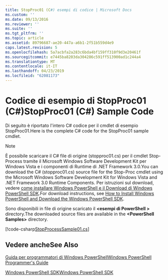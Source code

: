 ```yaml
---
title: StopProc01 (C#) esempi di codice | Microsoft Docs
ms.custom: ''
ms.date: 09/13/2016
ms.reviewer: ''
ms.suite: ''
ms.tgt_pltfrm: ''
ms.topic: article
ms.assetid: 89796687-ae20-447a-a6b1-2f51b559d4e9
caps.latest.revision: 5
ms.openlocfilehash: 5a7acbfa2a283c6bda4bf159ff310f9d3e20461f
ms.sourcegitcommit: e7445ba8203da304286c591ff513900ad1c244a4
ms.translationtype: MT
ms.contentlocale: it-IT
ms.lasthandoff: 04/23/2019
ms.locfileid: "62081173"
---
```

# <a name="stopproc01-c-sample-code"></a><span data-ttu-id="c5471-102">Codice di esempio di StopProc01 (C#)</span><span class="sxs-lookup"><span data-stu-id="c5471-102">StopProc01 (C#) Sample Code</span></span>

<span data-ttu-id="c5471-103">Di seguito è riportato l'intero C# codice per il cmdlet di esempio StopProc01.</span><span class="sxs-lookup"><span data-stu-id="c5471-103">Here is the complete C# code for the StopProc01 sample cmdlet.</span></span>

> [!NOTE]
> <span data-ttu-id="c5471-104">È possibile scaricare il C# file di origine (stopproc01.cs) per il cmdlet Stop-Process tramite il Microsoft Windows Software Development Kit per Windows Vista e i componenti di Runtime di .NET Framework 3.0.</span><span class="sxs-lookup"><span data-stu-id="c5471-104">You can download the C# (stopproc01.cs) source file for the Stop-Proc cmdlet using the Microsoft Windows Software Development Kit for Windows Vista and .NET Framework 3.0 Runtime Components.</span></span> <span data-ttu-id="c5471-105">Per istruzioni sul download, vedere [come installare Windows PowerShell e il Download di Windows PowerShell SDK](/powershell/developer/installing-the-windows-powershell-sdk).</span><span class="sxs-lookup"><span data-stu-id="c5471-105">For download instructions, see [How to Install Windows PowerShell and Download the Windows PowerShell SDK](/powershell/developer/installing-the-windows-powershell-sdk).</span></span>
>
> <span data-ttu-id="c5471-106">Sono disponibili in file di origine scaricato il  **\<esempi di PowerShell >** directory.</span><span class="sxs-lookup"><span data-stu-id="c5471-106">The downloaded source files are available in the **\<PowerShell Samples>** directory.</span></span>

[!code-csharp[StopProcessSample01.cs](../../powershell-sdk-samples/SDK-2.0/csharp/StopProcessSample01/StopProcessSample01.cs#L11-L212 "StopProcessSample01.cs")]

## <a name="see-also"></a><span data-ttu-id="c5471-107">Vedere anche</span><span class="sxs-lookup"><span data-stu-id="c5471-107">See Also</span></span>

[<span data-ttu-id="c5471-108">Guida per programmatori di Windows PowerShell</span><span class="sxs-lookup"><span data-stu-id="c5471-108">Windows PowerShell Programmer's Guide</span></span>](./windows-powershell-programmer-s-guide.md)

[<span data-ttu-id="c5471-109">Windows PowerShell SDK</span><span class="sxs-lookup"><span data-stu-id="c5471-109">Windows PowerShell SDK</span></span>](../windows-powershell-reference.md)